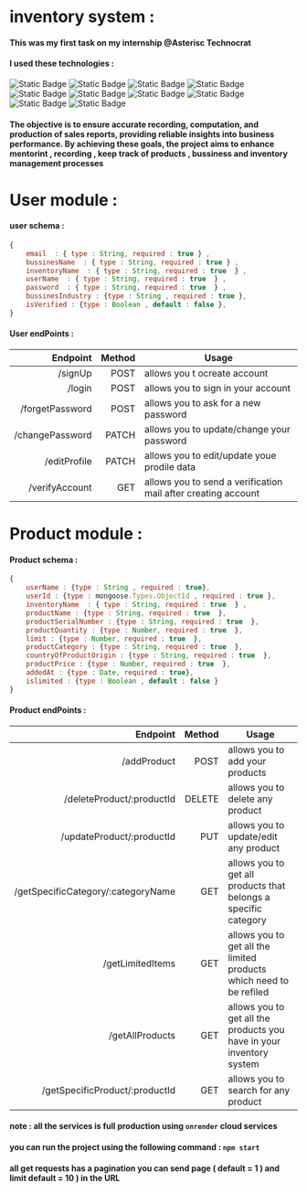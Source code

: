 # inventory system : 

#### This was my first task on my internship @Asterisc Technocrat 

#### I used these technologies :
![Static Badge](https://img.shields.io/badge/5.1.1-bcrypt-red)
![Static Badge](https://img.shields.io/badge/16.3.1-dotenv-yellow)
![Static Badge](https://img.shields.io/badge/4.18.2-express-blue)
![Static Badge](https://img.shields.io/badge/17.10.1-joi-green)
![Static Badge](https://img.shields.io/badge/9.0.2-jsonwebtoken-purple)
![Static Badge](https://img.shields.io/badge/7.0.4-mongoose-white)
![Static Badge](https://img.shields.io/badge/20.5.0-node-darkgreen)
![Static Badge](https://img.shields.io/badge/6.9.4-nodemailer-orange)
![Static Badge](https://img.shields.io/badge/3.0.1-nodemon-09c)
![Static Badge](https://img.shields.io/badge/cors-2.8.5-0f3)

#### The objective is to ensure accurate recording, computation, and production of sales reports, providing reliable insights into business performance. By achieving these goals, the project aims to enhance mentorint , recording , keep track of products , bussiness and inventory management processes

# User module :

#### user schema : 

```JavaScript
{
    email  : { type : String, required : true } , 
    bussinesName  : { type : String, required : true } , 
    inventoryName  : { type : String, required : true  } , 
    userName  : { type : String, required : true  } , 
    password  : { type : String, required : true  } , 
    bussinesIndustry : {type : String , required : true },
    isVerified : {type : Boolean , default : false },
}

```

#### User endPoints : 

|Endpoint|Method|Usage
|-------:|-----:|-----
|/signUp|POST|allows you t ocreate account 
|/login|POST|allows you to sign in your account
|/forgetPassword|POST|allows you to ask for a new password
|/changePassword|PATCH|allows you to update/change your password
|/editProfile|PATCH|allows you to edit/update youe prodile data
|/verifyAccount|GET|allows you to send a verification mail after creating account


# Product module :

#### Product schema : 

```JavaScript
{
    userName : {type : String , required : true},
    userId : {type : mongoose.Types.ObjectId , required : true },
    inventoryName  : { type : String, required : true  } , 
    productName : {type : String, required : true  },
    productSerialNumber : {type : String, required : true  },
    productQuantity : {type : Number, required : true  },
    limit : {type : Number, required : true  },
    productCategory : {type : String, required : true  },
    countryOfProductOrigin : {type : String, required : true  },
    productPrice : {type : Number, required : true  },
    addedAt : {type : Date, required : true},
    islimited : {type : Boolean , default : false }
}

```

#### Product endPoints : 

|Endpoint|Method|Usage
|-------:|-----:|-----
|/addProduct|POST|allows you to add your products
|/deleteProduct/:productId|DELETE|allows you to delete any product
|/updateProduct/:productId|PUT|allows you to update/edit any product
|/getSpecificCategory/:categoryName|GET|allows you to get all products that belongs a specific category
|/getLimitedItems|GET|allows you to get all the limited products which need to be refiled
|/getAllProducts|GET|allows you to get all the products you have in your inventory system
|/getSpecificProduct/:productId|GET|allows you to search for any product




#### note : all the services is full production using `onrender` cloud services

#### you can run the project using the following command : `npm start`


#### all get requests has a pagination you can send page ( default = 1 ) and limit default = 10 ) in the URL 
